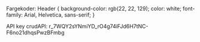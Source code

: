 Fargekoder:
Header {
 background-color: rgb(22, 22, 129);
    color: white;
    font-family: Arial, Helvetica, sans-serif;
}


API key crudAPI: r_7WQY2sYNmiYD_rO4g74iFJd6H7tNC-F6no21dhqsPwzBFmbg

